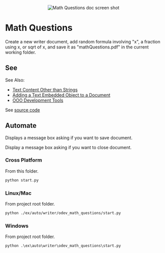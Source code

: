 <p align="center">
<img src="https://user-images.githubusercontent.com/4193389/184980421-c2c621cb-1f57-49b5-8206-9ab8ffd84cd9.png" alt="Math Questions doc screen shot"/>
</p>

# Math Questions

Create a new writer document, add random formula involving "x",  a fraction using x, or sqrt of x, and save it as "mathQuestions.pdf" in the current working folder.

## See

See Also:

- [Text Content Other than Strings]
- [Adding a Text Embedded Object to a Document]
- [OOO Development Tools]

See [source code](./start.py)

## Automate

Displays a message box asking if you want to save document.

Display a message box asking if you want to close document.

### Cross Platform

From this folder.

```sh
python start.py
```

### Linux/Mac

From project root folder.

```sh
python ./ex/auto/writer/odev_math_questions/start.py
```

### Windows

From project root folder.

```ps
python .\ex\auto\writer\odev_math_questions\start.py
```

[Text Content Other than Strings]: https://python-ooo-dev-tools.readthedocs.io/en/latest/odev/part2/chapter07.html
[Adding a Text Embedded Object to a Document]: https://python-ooo-dev-tools.readthedocs.io/en/latest/odev/part2/chapter07.html#adding-a-text-embedded-object-to-a-document
[OOO Development Tools]: https://python-ooo-dev-tools.readthedocs.io/en/latest/
